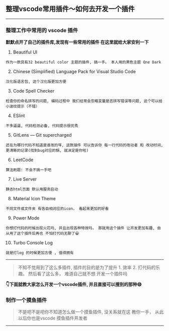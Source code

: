 ## 整理vscode常用插件～如何去开发一个插件

---

### 整理工作中常用的 vscode 插件


**默默点开了自己的插件库,发现有一些常用的插件 在这里就给大家安利一下**

1. Beautiful UI 

```
作为一款具有32 beautiful color 主题的插件, 搞一手。 本人用的黑色主题 One Dark
```

2. Chinese (Simplified) Language Pack for Visual Studio Code

```
汉化版语言包, 这个汉化版更加方便
```

3. Code Spell Checker

```
检查你的命名拼写的问题, 编码过程中 我们经常会忽略变量是否拼写错误等问题, 这个可以给小波纹提示（不错）
```

4. ESlint 

```
不多逼逼, 代码检测必备, 代码提示很优秀
```

5. GitLens — Git supercharged

```
还在为哪行代码不知道是谁改的咩, 这款插件 可以告诉你 每一行代码的改动者 和 改动时间, 更清晰的记录(找到bug对应的锅, 就决定是你啦)
```

6. LeetCode

```
算法刷题: 不会不搞一手吧
```

7. Live Server

```
静态html页面 默认用服务启动
```

8. Material Icon Theme

```
不同文件或文件夹 有各自相对应的icon， 看起来更加的好看
```

9. Power Mode

```
你想打代码的时候出现火花吗, 并且出现各种特效吗， 那就用这个插件 让开发更加有趣, 自从用了这个插件后再也 不怕打代码无聊了😁
```

10. Turbo Console Log

```
就是打log 的时候更加方便 , 值得拥有
```

---

> 不知不觉用到了这么多插件, 插件的目的是为了提升 1. 效率 2. 打代码的乐趣。 然后看了这么多， 难道自己就不想 开发一个插件吗

**👇下面就教大家怎么开发一个vscode插件, 并且直接可以搜到的那种😄**

### 制作一个摸鱼插件

> 不是吧不是吧你不知道怎么做一个摸鱼插件, 没关系就在这 教你一手， 从此以后你也是vscode 摸鱼插件开发者




---


